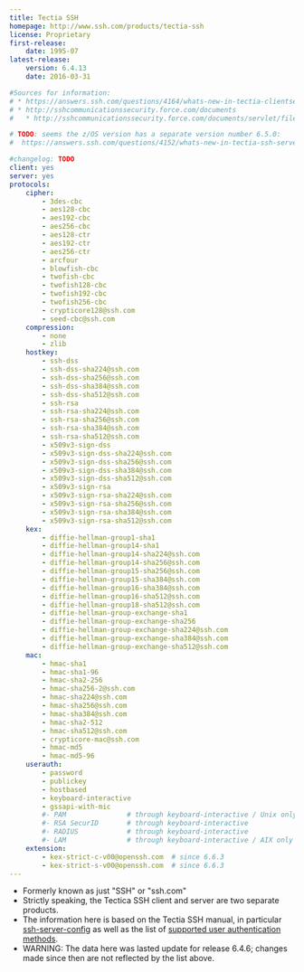 ```yaml
---
title: Tectia SSH
homepage: http://www.ssh.com/products/tectia-ssh
license: Proprietary
first-release:
    date: 1995-07
latest-release:
    version: 6.4.13
    date: 2016-03-31

#Sources for information:
# * https://answers.ssh.com/questions/4164/whats-new-in-tectia-clientserverconnectsecure-6413
# * http://sshcommunicationssecurity.force.com/documents
#   * http://sshcommunicationssecurity.force.com/documents/servlet/fileField?id=0BE330000004GVK

# TODO: seems the z/OS version has a separate version number 6.5.0:
#  https://answers.ssh.com/questions/4152/whats-new-in-tectia-ssh-server-for-ibm-zos-650

#changelog: TODO
client: yes
server: yes
protocols:
    cipher:
        - 3des-cbc
        - aes128-cbc
        - aes192-cbc
        - aes256-cbc
        - aes128-ctr
        - aes192-ctr
        - aes256-ctr
        - arcfour
        - blowfish-cbc
        - twofish-cbc
        - twofish128-cbc
        - twofish192-cbc
        - twofish256-cbc
        - crypticore128@ssh.com
        - seed-cbc@ssh.com
    compression:
        - none
        - zlib
    hostkey:
        - ssh-dss
        - ssh-dss-sha224@ssh.com
        - ssh-dss-sha256@ssh.com
        - ssh-dss-sha384@ssh.com
        - ssh-dss-sha512@ssh.com
        - ssh-rsa
        - ssh-rsa-sha224@ssh.com
        - ssh-rsa-sha256@ssh.com
        - ssh-rsa-sha384@ssh.com
        - ssh-rsa-sha512@ssh.com
        - x509v3-sign-dss
        - x509v3-sign-dss-sha224@ssh.com
        - x509v3-sign-dss-sha256@ssh.com
        - x509v3-sign-dss-sha384@ssh.com
        - x509v3-sign-dss-sha512@ssh.com
        - x509v3-sign-rsa
        - x509v3-sign-rsa-sha224@ssh.com
        - x509v3-sign-rsa-sha256@ssh.com
        - x509v3-sign-rsa-sha384@ssh.com
        - x509v3-sign-rsa-sha512@ssh.com
    kex:
        - diffie-hellman-group1-sha1
        - diffie-hellman-group14-sha1
        - diffie-hellman-group14-sha224@ssh.com
        - diffie-hellman-group14-sha256@ssh.com
        - diffie-hellman-group15-sha256@ssh.com
        - diffie-hellman-group15-sha384@ssh.com
        - diffie-hellman-group16-sha384@ssh.com
        - diffie-hellman-group16-sha512@ssh.com
        - diffie-hellman-group18-sha512@ssh.com
        - diffie-hellman-group-exchange-sha1
        - diffie-hellman-group-exchange-sha256
        - diffie-hellman-group-exchange-sha224@ssh.com
        - diffie-hellman-group-exchange-sha384@ssh.com
        - diffie-hellman-group-exchange-sha512@ssh.com
    mac:
        - hmac-sha1
        - hmac-sha1-96
        - hmac-sha2-256
        - hmac-sha256-2@ssh.com
        - hmac-sha224@ssh.com
        - hmac-sha256@ssh.com
        - hmac-sha384@ssh.com
        - hmac-sha2-512
        - hmac-sha512@ssh.com
        - crypticore-mac@ssh.com
        - hmac-md5
        - hmac-md5-96
    userauth:
        - password
        - publickey
        - hostbased
        - keyboard-interactive
        - gssapi-with-mic
        #- PAM               # through keyboard-interactive / Unix only
        #- RSA SecurID       # through keyboard-interactive
        #- RADIUS            # through keyboard-interactive
        #- LAM               # through keyboard-interactive / AIX only
    extension:
        - kex-strict-c-v00@openssh.com  # since 6.6.3
        - kex-strict-s-v00@openssh.com  # since 6.6.3
---
```

* Formerly known as just "SSH" or "ssh.com"
* Strictly speaking, the Tectica SSH client and server are two separate
  products.
* The information here is based on the Tectia SSH manual, in particular
  [ssh-server-config](https://support.ssh.com/manuals/server-admin/64/ssh-server-config.html)
  as well as the list of
  [supported user authentication methods](https://support.ssh.com/manuals/server-admin/64/server-auth-supported-methods.html).
* WARNING: The data here was lasted update for release 6.4.6; changes made
  since then are not reflected by the list above.
